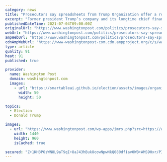 ```yaml
---
category: news
title: "Prosecutors say spreadsheets from Trump Organization offer a road map for its indictment. Where the investigation goes now is the question."
excerpt: "Former president Trump’s company and its longtime chief financial officer were charged in New York last week in a 15-count indictment alleging they had taken part in a tax-avoidance scheme."
publishedDateTime: 2021-07-04T09:00:00Z
originalUrl: "https://www.washingtonpost.com/politics/prosecutors-say-spreadsheets-from-trump-organization-offer-a-road-map-for-its-indictment-where-the-investigation-goes-now-is-the-question/2021/07/03/f7df06f0-db81-11eb-8fb8-aea56b785b00_story.html"
webUrl: "https://www.washingtonpost.com/politics/prosecutors-say-spreadsheets-from-trump-organization-offer-a-road-map-for-its-indictment-where-the-investigation-goes-now-is-the-question/2021/07/03/f7df06f0-db81-11eb-8fb8-aea56b785b00_story.html"
ampWebUrl: "https://www.washingtonpost.com/politics/prosecutors-say-spreadsheets-from-trump-organization-offer-a-road-map-for-its-indictment-where-the-investigation-goes-now-is-the-question/2021/07/03/f7df06f0-db81-11eb-8fb8-aea56b785b00_story.html?outputType=amp"
cdnAmpWebUrl: "https://www-washingtonpost-com.cdn.ampproject.org/c/s/www.washingtonpost.com/politics/prosecutors-say-spreadsheets-from-trump-organization-offer-a-road-map-for-its-indictment-where-the-investigation-goes-now-is-the-question/2021/07/03/f7df06f0-db81-11eb-8fb8-aea56b785b00_story.html?outputType=amp"
type: article
quality: 91
heat: 91
published: true

provider:
  name: Washington Post
  domain: washingtonpost.com
  images:
    - url: "https://smartableai.github.io/election/assets/images/organizations/washingtonpost.com-50x50.jpg"
      width: 50
      height: 50

topics:
  - Election
  - Donald Trump

images:
  - url: "https://www.washingtonpost.com/wp-apps/imrs.php?src=https://arc-anglerfish-washpost-prod-washpost.s3.amazonaws.com/public/JFPA5WG2T4I6XDEHVVXSPEMMPA.jpg&w=1440"
    width: 1440
    height: 960
    isCached: true

secured: "Z+1KH3POsWN8L9aT9qI+8aJ43hBukOcowNpwNkQ080df1av0WB+AMS9Hxr/PIoPoOdNw8hM8YeYN8G6MtoVbN2fPkJTFCfFoUoSe6aAiKa1j73EvxieGH11U3qbdPQBJpHMPxPEg1fc6tfCMA/Bwf0QYnVqrRcIip+0HDvj3rOHqqWaYGI/+pijkzECLBFpmpo73XXJU0498VYTBHgkDveslQ7p66a/1FrkCtmdkMvAgeovIZ3LdsA+6vkyueul7XLfFLcsQnD0G5HCVmOe4y0OtYONKoHvmZ5DgF6LaiR3HOZaCY23mIYvPxPR7sTDOBIJ+Nb3yGLUqztJHmfRlVQOApZ+1VI2QRXxJ55kvdF8=;4UlScQTO1C2piVTS/nkZeg=="
---
```


